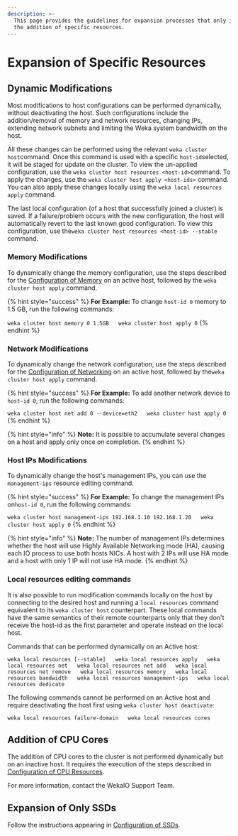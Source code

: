```yaml
---
description: >-
  This page provides the guidelines for expansion processes that only involve
  the addition of specific resources.
---
```


# Expansion of Specific Resources

## Dynamic Modifications

Most modifications to host configurations can be performed dynamically, without deactivating the host. Such configurations include the addition/removal of memory and network resources, changing IPs, extending network subnets and limiting the Weka system bandwidth on the host. 

All these changes can be performed using the relevant `weka cluster host`command. Once this command is used with a specific `host-id`selected, it will be staged for update on the cluster. To view the un-applied configuration, use the `weka cluster host resources <host-id>`command. To apply the changes, use the `weka cluster host apply <host-ids>` command. You can also apply these changes locally using the `weka local resources apply` command.

The last local configuration \(of a host that successfully joined a cluster\) is saved. If a failure/problem occurs with the new configuration, the host will automatically revert to the last known good configuration. To view this configuration, use the`weka cluster host resources <host-id> --stable` command. 

### Memory Modifications

To dynamically change the memory configuration, use the steps described for the [Configuration of Memory](../../install/bare-metal/using-cli.md#stage-10-configuration-of-memory-optional) on an active host, followed by the `weka cluster host apply` command.

{% hint style="success" %}
**For Example:** To change `host-id 0` memory to 1.5 GB, run the following commands:

`weka cluster host memory 0 1.5GB  
weka cluster host apply 0`
{% endhint %}

### Network Modifications

To dynamically change the network configuration, use the steps described for the [Configuration of Networking](../../install/bare-metal/using-cli.md#stage-6-configuration-of-networking) on an active host, followed by the`weka cluster host apply` command.

{% hint style="success" %}
**For Example:** To add another network device to `host-id 0`, run the following commands:

`weka cluster host net add 0 --device=eth2  
weka cluster host apply 0`
{% endhint %}

{% hint style="info" %}
**Note:** It is possible to accumulate several changes on a host and apply only once on completion.
{% endhint %}

### Host IPs Modifications

To dynamically change the host's management IPs, you can use the `management-ips` resource editing command. 

{% hint style="success" %}
**For Example:** To change the management IPs on`host-id 0`, run the following commands:

`weka cluster host management-ips 192.168.1.10 192.168.1.20  
weka cluster host apply 0`
{% endhint %}

{% hint style="info" %}
**Note:** The number of management IPs determines whether the host will use Highly Available Networking mode \(HA\), causing each IO process to use both hosts NICs. A host with 2 IPs will use HA mode and a host with only 1 IP will not use HA mode.
{% endhint %}

### Local resources editing commands

It is also possible to run modification commands locally on the host by connecting to the desired host and running a `local resources` command equivalent to its `weka cluster host` counterpart. These local commands have the same semantics of their remote counterparts only that they don't receive the host-id as the first parameter and operate instead on the local host. 

Commands that can be performed dynamically on an Active host:

`weka local resources [--stable]  
weka local resources apply  
weka local resources net  
weka local resources net add  
weka local resources net remove  
weka local resources memory  
weka local resources bandwidth  
weka local resources management-ips  
weka local resources dedicate`

The following commands cannot be performed on an Active host and require deactivating the host first using `weka cluster host deactivate`:

`weka local resources failure-domain  
weka local resources cores`

## Addition of CPU Cores

The addition of CPU cores to the cluster is not performed dynamically but on an inactive host. It requires the execution of the steps described in [Configuration of CPU Resources](../../install/bare-metal/using-cli.md#stage-9-configuration-of-cpu-resources). 

For more information, contact the WekaIO Support Team.

## Expansion of Only SSDs

Follow the instructions appearing in [Configuration of SSDs](../../install/bare-metal/using-cli.md#stage-6-configuration-of-ssds).



